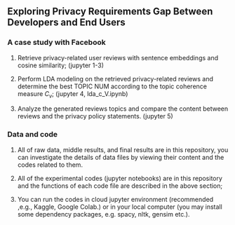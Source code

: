 ## Exploring Privacy Requirements Gap Between Developers and End Users



### A case study with Facebook

 1. Retrieve privacy-related user reviews with sentence embeddings and cosine similarity; (jupyter 1-3)
 
 2. Perform LDA modeling on the retrieved privacy-related reviews and determine the best TOPIC NUM according to the topic coherence measure $C_{v}$; (jupyter 4, lda_c_V.ipynb)
 
 3. Analyze the generated reviews topics and compare the content between reviews and the privacy policy statements. (jupyter 5)
 
### Data and code

1. All of raw data, middle results, and final results are in this repository, you can investigate the details of data files by viewing their content and the codes related to them.

2. All of the experimental codes (jupyter notebooks) are in this repository and the functions of each code file are described in the above section;

3. You can run the codes in cloud jupyter environment (recommended ,e.g., Kaggle, Google Colab.) or in your local computer (you may install some dependency packages, e.g. spacy, nltk, gensim etc.).
 
